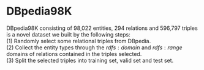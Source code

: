 # DBpedia98K

DBpedia98K consisting of 98,022 entities, 294 relations and 596,797 triples is a novel dataset we built by the following steps:  
(1) Randomly select some relational triples from DBpedia.   
(2) Collect the entity types through the $rdfs:domain$ and $rdfs:range$ domains of relations contained in the triples selected.   
(3) Split the selected triples into training set, valid set and test set.
